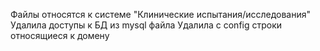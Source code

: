 Файлы относятся к системе "Клинические испытания/исследования"
Удалила доступы к БД из mysql файла
Удалила с config строки относящиеся к домену
